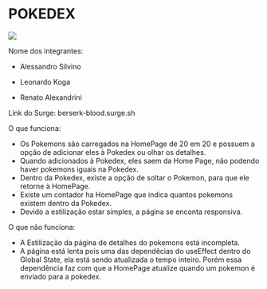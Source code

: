 # POKEDEX

<img src="https://user-images.githubusercontent.com/102265620/189567216-631babec-166b-4105-90f2-e0f1e9f4b977.png" whidth="300px"/>

Nome dos integrantes: 
- Alessandro Silvino

- Leonardo Koga
- Renato Alexandrini

Link do Surge: berserk-blood.surge.sh


O que funciona:
- Os Pokemons são carregados na HomePage de 20 em 20 e possuem a opção de adicionar eles à Pokedex ou olhar os detalhes.
- Quando adicionados à Pokedex, eles saem da Home Page, não podendo haver pokemons iguais na Pokedex.
- Dentro da Pokedex, existe a opção de soltar o Pokemon, para que ele retorne à HomePage.
- Existe um contador ha HomePage que indica quantos pokemons existem dentro da Pokedex.
- Devido a estilização estar simples, a página se enconta responsiva.

O que não funciona: 
- A Estilização da página de detalhes do pokemons está incompleta.
- A página está lenta pois uma das dependêcias do useEffect dentro do Global State, ela está sendo atualizada o tempo inteiro. Porém essa dependência faz com que a HomePage atualize quando um pokemon é enviado para a pokedex.

